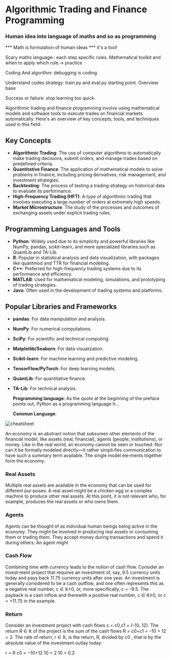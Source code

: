 # Algorithmic Trading and Finance Programming

### Human idea into language of maths and so as programming

*** Math is formulation of human ideas *** it's a tool!

Scary maths language:: each step specific rules. Mathematical toolkit and when to apply which rule.->  practice

Coding And algorithm: debugging is coding. 

Understand codes strategy: train.py and eval.py starting point.  Overview base 

Success or failure: stop learning too quick 


Algorithmic trading and finance programming involve using mathematical models and software tools to execute trades on financial markets automatically. Here's an overview of key concepts, tools, and techniques used in this field:

## Key Concepts

- **Algorithmic Trading**: The use of computer algorithms to automatically make trading decisions, submit orders, and manage trades based on predefined criteria.
- **Quantitative Finance**: The application of mathematical models to solve problems in finance, including pricing derivatives, risk management, and investment strategies.
- **Backtesting**: The process of testing a trading strategy on historical data to evaluate its performance.
- **High-Frequency Trading (HFT)**: A type of algorithmic trading that involves executing a large number of orders at extremely high speeds.
- **Market Microstructure**: The study of the processes and outcomes of exchanging assets under explicit trading rules.

## Programming Languages and Tools

- **Python**: Widely used due to its simplicity and powerful libraries like NumPy, pandas, scikit-learn, and more specialized libraries such as QuantLib and TA-Lib.
- **R**: Popular in statistical analysis and data visualization, with packages like quantmod and TTR for financial modeling.
- **C++**: Preferred for high-frequency trading systems due to its performance and efficiency.
- **MATLAB**: Used for mathematical modeling, simulations, and prototyping of trading strategies.
- **Java**: Often used in the development of trading systems and platforms.

## Popular Libraries and Frameworks

- **pandas**: For data manipulation and analysis.
- **NumPy**: For numerical computations.
- **SciPy**: For scientific and technical computing.
- **Matplotlib/Seaborn**: For data visualization.
- **Scikit-learn**: For machine learning and predictive modeling.
- **TensorFlow/PyTorch**: For deep learning models.
- **QuantLib**: For quantitative finance.
- **TA-Lib**: For technical analysis.


   
   **Programming language**:
   As the quote at the beginning of the preface points out, Python as a programming language h...

   **Commun Language**:

![cheatsheet](https://github.com/simonrenauld/14-Finance-Programming/assets/79364202/7bca9e01-98ea-4a14-bf0a-a092be11b211)


An economy is an abstract notion that subsumes other elements of the financial model, like assets (real, financial), agents (people, institutions), or money. Like in the real world, an economy cannot be seen or touched. Nor can it be formally modeled directly—it rather simpli‐fies communication to have such a summary term available. The single model ele‐ments together form the economy.


### Real Assets

Multiple real assets are available in the economy that can be used for different pur‐poses. A real asset might be a chicken egg or a complex machine to produce other real assets. At this point, it is not relevant who, for example, produces the real assets or who owns them.


### Agents

Agents can be thought of as individual human beings being active in the economy. They might be involved in producing real assets or consuming them or trading them. They accept money during transactions and spend it during others. An agent might


### Cash Flow


Combining time with currency leads to the notion of cash flow. Consider an invest‐ment project that requires an investment of, say, 9.5 currency units today and pays back 11.75 currency units after one year. An investment is generally considered to be a cash outflow, and one often represents this as a negative real number, c ∈ ℝ<0, or, more specifically, c = –9.5. The payback is a cash inflow and therewith a positive real number, c ∈ ℝ≥0, or c = +11.75 in the example.

### Return

Consider an investment project with cash flows c = c0,c1 = (–10, 12). The return R ∈ ℝ of the project is the sum of the cash flows R = c0+c1 = –10 + 12 = 2. The rate of return, r ∈ ℝ, is the return, R, divided by c0 , that is by the absolute value of the investment outlay today:

r = R
c0 = −10+12
10 = 2
10 = 0.2
